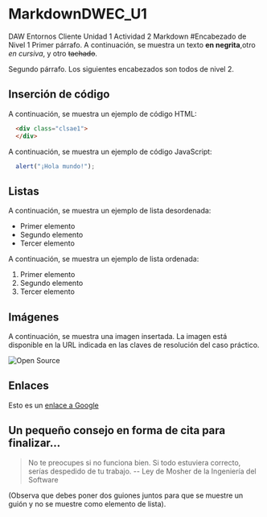 # MarkdownDWEC_U1
DAW Entornos Cliente Unidad 1 Actividad 2 Markdown
#Encabezado de Nivel 1
Primer párrafo. A continuación, se muestra un texto **en negrita**,otro *en cursiva*, y otro ~~tachado~~.

Segundo párrafo.
Los siguientes encabezados son todos de nivel 2.
## Inserción de código
A continuación, se muestra un ejemplo de código HTML:
```html
  <div class="clsae1">
  </div>
```

A continuación, se muestra un ejemplo de código JavaScript:

```js
  alert("¡Hola mundo!");
```

## Listas
A continuación, se muestra un ejemplo de lista desordenada:
- Primer elemento
- Segundo elemento
- Tercer elemento

A continuación, se muestra un ejemplo de lista ordenada:
1. Primer elemento
2. Segundo elemento
3. Tercer elemento

## Imágenes
A continuación, se muestra una imagen insertada. La imagen está disponible en la URL indicada en las claves de resolución del caso práctico.

![Open Source](https://upload.wikimedia.org/wikipedia/commons/thumb/e/eb/Open_Source_Initiative.svg/339px-Open_Source_Initiative.svg.png)

## Enlaces
Esto es un [enlace a Google](https://www.google.es)

## Un pequeño consejo en forma de cita para finalizar...
> No te preocupes si no funciona bien. Si todo estuviera correcto, serías despedido de tu trabajo.
> -- Ley de Mosher de la Ingeniería del Software

(Observa que debes poner dos guiones juntos para que se muestre un guión y no se muestre como elemento de lista).
